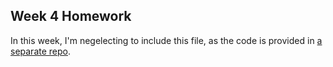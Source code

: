 ## Week 4 Homework 

In this week, I'm negelecting to include this file, as the code is provided in [a separate repo](https://github.com/sam-hatley/ny_taxi_rides_zoomcamp).

